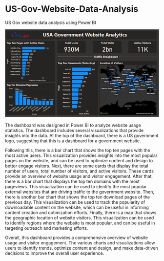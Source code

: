 # US-Gov-Website-Data-Analysis
US Gov website data analysis using Power BI

<img src="https://github.com/AliNaqvi110/US-Gov-Website-Data-Analysis/blob/main/USA-Gov_website%20Analytics.PNG">

<p>The dashboard was designed in Power BI to analyze website usage statistics. The dashboard includes several visualizations that provide insights into the data. At the top of the dashboard, there is a US government logo, suggesting that this is a dashboard for a government website.</p>

<p>Following this, there is a bar chart that shows the top ten pages with the most active users. This visualization provides insights into the most popular pages on the website, and can be used to optimize content and design to better engage visitors. Next, there are some cards that display the total number of users, total number of visitors, and active visitors. These cards provide an overview of website usage and visitor engagement. After that, there is a bar chart that displays the top ten domains with the most pageviews. This visualization can be used to identify the most popular external websites that are driving traffic to the government website. Then, there is another bar chart that shows the top ten download pages of the previous day. This visualization can be used to track the popularity of downloadable content on the website, which can be useful in informing content creation and optimization efforts. Finally, there is a map that shows the geographic location of website visitors. This visualization can be used to identify regions where the website is most popular, and can be useful in targeting outreach and marketing efforts.</p>

<p>Overall, this dashboard provides a comprehensive overview of website usage and visitor engagement. The various charts and visualizations allow users to identify trends, optimize content and design, and make data-driven decisions to improve the overall user experience.</p>
